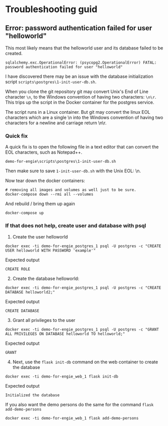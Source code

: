 # Troubleshooting guid

## Error: password authentication failed for user "helloworld"

This most likely means that the helloworld user and its database failed to be created.

```
sqlalchemy.exc.OperationalError: (psycopg2.OperationalError) FATAL:  password authentication failed for user "helloworld"
```

I have discovered there may be an issue with the database initialization script `scripts\postgres\1-init-user-db.sh`.

When you clone the git repository git may convert Unix's End of Line character `\n`, to the Windows convention of having two characters: `\n\r`.
This trips up the script in the Docker container for the postgres service.

The script runs in a Linux container. But git may convert the linux EOL characters which are a single \n into the Windows convention of having two characters for a newline and carriage return \n\r.

### Quick fix

A quick fix is to open the following file in a text editor that can convert the EOL characters, such as Notepad++.

`demo-for-engie\scripts\postgres\1-init-user-db.sh`

Then make sure to save `1-init-user-db.sh` with the Unix EOL: \n.

Now tear down the docker containers:

```
# removing all images and volumes as well just to be sure.
docker-compose down --rmi all --volumes
```

And rebuild / bring them up again 

```
docker-compose up
```

### If that does not help, create user and database with psql

1. Create the user helloworld

```
docker exec -ti demo-for-engie_postgres_1 psql -U postgres -c "CREATE USER helloworld WITH PASSWORD 'example'"
```

Expected output

```
CREATE ROLE
```

2. Create the database helloworld:

```
docker exec -ti demo-for-engie_postgres_1 psql -U postgres -c "CREATE DATABASE helloworld2;"
```

Expected output

```
CREATE DATABASE
```

3. Grant all privileges to the user

```
docker exec -ti demo-for-engie_postgres_1 psql -U postgres -c "GRANT ALL PRIVILEGES ON DATABASE helloworld TO helloworld;"
```

Expected output

```
GRANT
```

4. Next, use the `flask init-db` command on the web container to create the database

```
docker exec -ti demo-for-engie_web_1 flask init-db
```

Expected output

```
Initialized the database
```

If you also want the demo persons do the same for the command `flask add-demo-persons`

```
docker exec -ti demo-for-engie_web_1 flask add-demo-persons
```

